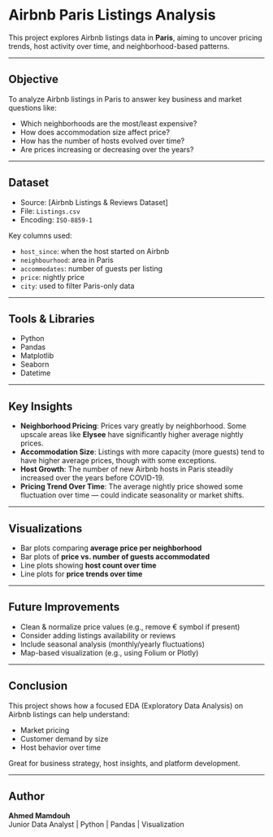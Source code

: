 # Airbnb Paris Listings Analysis

This project explores Airbnb listings data in **Paris**, aiming to uncover pricing trends, host activity over time, and neighborhood-based patterns.

---

## Objective

To analyze Airbnb listings in Paris to answer key business and market questions like:
- Which neighborhoods are the most/least expensive?
- How does accommodation size affect price?
- How has the number of hosts evolved over time?
- Are prices increasing or decreasing over the years?

---

## Dataset

- Source: [Airbnb Listings & Reviews Dataset]
- File: `Listings.csv`
- Encoding: `ISO-8859-1`

Key columns used:
- `host_since`: when the host started on Airbnb  
- `neighbourhood`: area in Paris  
- `accommodates`: number of guests per listing  
- `price`: nightly price  
- `city`: used to filter Paris-only data

---

## Tools & Libraries

- Python
- Pandas
- Matplotlib
- Seaborn
- Datetime

---

## Key Insights

- **Neighborhood Pricing**: Prices vary greatly by neighborhood. Some upscale areas like **Elysee** have significantly higher average nightly prices.
- **Accommodation Size**: Listings with more capacity (more guests) tend to have higher average prices, though with some exceptions.
- **Host Growth**: The number of new Airbnb hosts in Paris steadily increased over the years before COVID-19.
- **Pricing Trend Over Time**: The average nightly price showed some fluctuation over time — could indicate seasonality or market shifts.

---

## Visualizations

- Bar plots comparing **average price per neighborhood**
- Bar plots of **price vs. number of guests accommodated**
- Line plots showing **host count over time**
- Line plots for **price trends over time**

---

## Future Improvements

- Clean & normalize price values (e.g., remove € symbol if present)
- Consider adding listings availability or reviews
- Include seasonal analysis (monthly/yearly fluctuations)
- Map-based visualization (e.g., using Folium or Plotly)

---

## Conclusion

This project shows how a focused EDA (Exploratory Data Analysis) on Airbnb listings can help understand:
- Market pricing
- Customer demand by size
- Host behavior over time

Great for business strategy, host insights, and platform development.

---

## Author

**Ahmed Mamdouh**  
Junior Data Analyst | Python | Pandas | Visualization  


